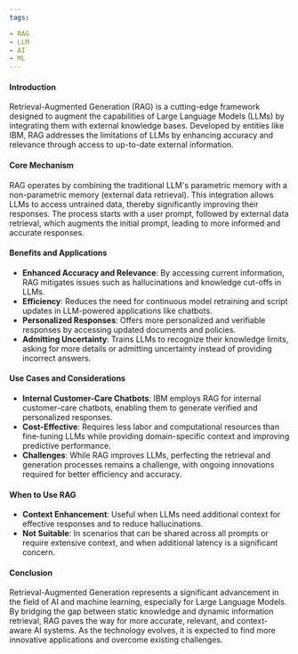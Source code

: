 ```yaml
---
tags:

- RAG
- LLM
- AI
- ML
---
```

#### Introduction

Retrieval-Augmented Generation (RAG) is a cutting-edge framework designed to augment the capabilities of Large Language Models (LLMs) by integrating them with external knowledge bases. Developed by entities like IBM, RAG addresses the limitations of LLMs by enhancing accuracy and relevance through access to up-to-date external information.

#### Core Mechanism

RAG operates by combining the traditional LLM's parametric memory with a non-parametric memory (external data retrieval). This integration allows LLMs to access untrained data, thereby significantly improving their responses. The process starts with a user prompt, followed by external data retrieval, which augments the initial prompt, leading to more informed and accurate responses.

#### Benefits and Applications

- **Enhanced Accuracy and Relevance**: By accessing current information, RAG mitigates issues such as hallucinations and knowledge cut-offs in LLMs.
- **Efficiency**: Reduces the need for continuous model retraining and script updates in LLM-powered applications like chatbots.
- **Personalized Responses**: Offers more personalized and verifiable responses by accessing updated documents and policies.
- **Admitting Uncertainty**: Trains LLMs to recognize their knowledge limits, asking for more details or admitting uncertainty instead of providing incorrect answers.

#### Use Cases and Considerations

- **Internal Customer-Care Chatbots**: IBM employs RAG for internal customer-care chatbots, enabling them to generate verified and personalized responses.
- **Cost-Effective**: Requires less labor and computational resources than fine-tuning LLMs while providing domain-specific context and improving predictive performance.
- **Challenges**: While RAG improves LLMs, perfecting the retrieval and generation processes remains a challenge, with ongoing innovations required for better efficiency and accuracy.

#### When to Use RAG

- **Context Enhancement**: Useful when LLMs need additional context for effective responses and to reduce hallucinations.
- **Not Suitable**: In scenarios that can be shared across all prompts or require extensive context, and when additional latency is a significant concern.

#### Conclusion

Retrieval-Augmented Generation represents a significant advancement in the field of AI and machine learning, especially for Large Language Models. By bridging the gap between static knowledge and dynamic information retrieval, RAG paves the way for more accurate, relevant, and context-aware AI systems. As the technology evolves, it is expected to find more innovative applications and overcome existing challenges.